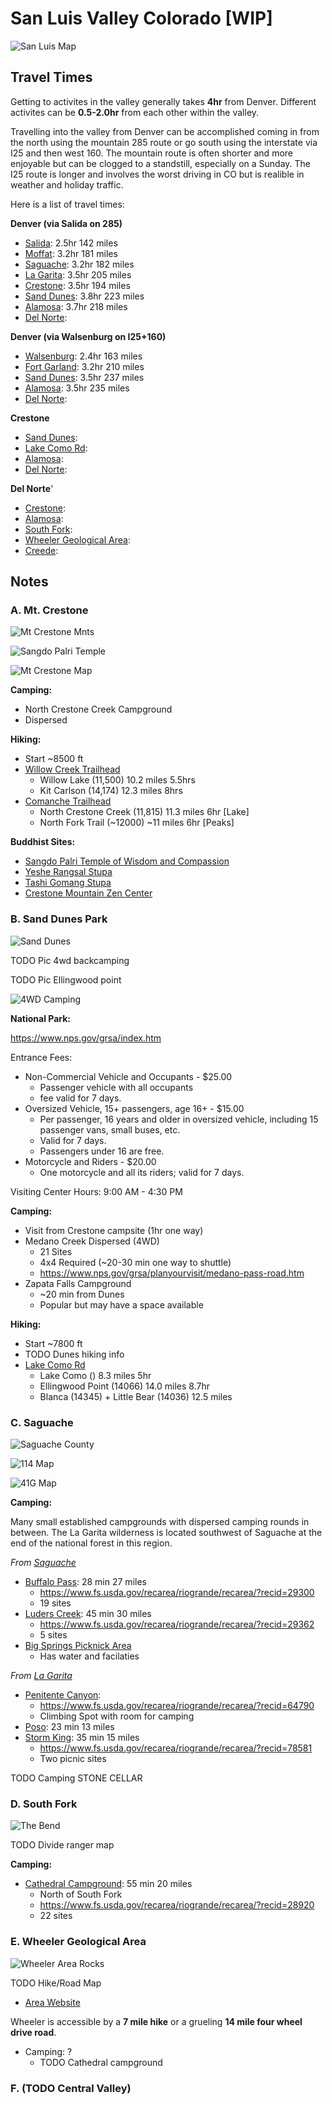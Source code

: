 # San Luis Valley Colorado [WIP]

![San Luis Map](https://cdn2.apstatic.com/photos/climb/105801658_medium_1557857414.jpg)

## Travel Times

Getting to activites in the valley generally takes **4hr**
from Denver. Different activites can be **0.5-2.0hr** from
each other within the valley.

Travelling into the valley from Denver can be accomplished
coming in from the north using the mountain 285 route or
go south using the interstate via I25 and then west 160.
The mountain route is often shorter and more enjoyable but
can be clogged to a standstill, especially on a Sunday. 
The I25 route is longer and involves the worst driving in
CO but is realible in weather and holiday traffic.

Here is a list of travel times:

**Denver (via Salida on 285)**
- [Salida](https://goo.gl/maps/aadKAsYThDNRzn5k8): 2.5hr 142 miles
- [Moffat](https://goo.gl/maps/4hLieq9vtgS8f4JDA): 3.2hr 181 miles
- [Saguache](https://goo.gl/maps/6m3Mku4nc6QnfFFh9): 3.2hr 182 miles 
- [La Garita](https://goo.gl/maps/hNsG33SdeGreAXgJ7): 3.5hr 205 miles
- [Crestone](https://goo.gl/maps/DkkM3irzvkh3uNSD7): 3.5hr 194 miles
- [Sand Dunes](https://goo.gl/maps/YEcnWdPScH4zd7ZN6): 3.8hr 223 miles
- [Alamosa](https://goo.gl/maps/L5ayQ3UxRjCtfYt28): 3.7hr 218 miles
- [Del Norte]():

**Denver (via Walsenburg on I25+160)**
- [Walsenburg](https://goo.gl/maps/JQucZqEYGEys9VqD9): 2.4hr 163 miles
- [Fort Garland](https://goo.gl/maps/F9W7kCYy4ytCYDNv6): 3.2hr 210 miles
- [Sand Dunes](https://goo.gl/maps/YEcnWdPScH4zd7ZN6): 3.5hr 237 miles
- [Alamosa](https://goo.gl/maps/L5ayQ3UxRjCtfYt28): 3.5hr 235 miles
- [Del Norte]():

**Crestone**
- [Sand Dunes](https://goo.gl/maps/YEcnWdPScH4zd7ZN6):
- [Lake Como Rd]():
- [Alamosa](https://goo.gl/maps/L5ayQ3UxRjCtfYt28):
- [Del Norte]():

**Del Norte**'
- [Crestone](https://goo.gl/maps/DkkM3irzvkh3uNSD7):
- [Alamosa](https://goo.gl/maps/L5ayQ3UxRjCtfYt28):
- [South Fork]():
- [Wheeler Geological Area]():
- [Creede]():



## Notes

### A. Mt. Crestone

![Mt Crestone Mnts](http://www.sangres.com/cimages/features/panoramas04/kitcarson01big.jpg)

![Sangdo Palri Temple](https://mangalashribhuti.org/wp-content/uploads/2020/12/SangdoPalri.jpg.webp)

![Mt Crestone Map](./maps/mt-crestone-muvm.png)

**Camping:**

- North Crestone Creek Campground
- Dispersed
  
**Hiking:**

- Start ~8500 ft
- [Willow Creek Trailhead](https://goo.gl/maps/ZvX8pLDXAk3oedE38)
    - Willow Lake (11,500) 10.2 miles 5.5hrs
    - Kit Carlson (14,174) 12.3 miles 8hrs
- [Comanche Trailhead](https://goo.gl/maps/DCKa3p2oJowBjUAn8)
    - North Crestone Creek (11,815) 11.3 miles 6hr [Lake]
    - North Fork Trail (~12000) ~11 miles 6hr [Peaks]
  
**Buddhist Sites:**

- [Sangdo Palri Temple of Wisdom and Compassion](http://www.mangalashribhuti.org/)
- [Yeshe Rangsal Stupa](https://tsoknyirinpoche.org/yeshe-rangsal/stupa-and-shrine-hall/)
- [Tashi Gomang Stupa](https://kttg.org/)
- [Crestone Mountain Zen Center](https://www.dharmasangha.org/)

### B. Sand Dunes Park

![Sand Dunes](https://www.theimagestory.com/wp-content/uploads/2013/12/MDeYoung_The_Img_Story_Sand_Dunes1.jpg)

TODO Pic 4wd backcamping

TODO Pic Ellingwood point

![4WD Camping](https://www.nps.gov/grsa/planyourvisit/images/medano-road-campsites-map-2018_1.jpg)

**National Park:**

https://www.nps.gov/grsa/index.htm

Entrance Fees:

- Non-Commercial Vehicle and Occupants - $25.00
    - Passenger vehicle with all occupants
    - fee valid for 7 days.
- Oversized Vehicle, 15+ passengers, age 16+ - $15.00
    - Per passenger, 16 years and older in oversized vehicle, including 15 passenger vans, small buses, etc.
    - Valid for 7 days.
    - Passengers under 16 are free.
- Motorcycle and Riders - $20.00
    - One motorcycle and all its riders; valid for 7 days.

Visiting Center Hours:  9:00 AM - 4:30 PM

**Camping:**

- Visit from Crestone campsite (1hr one way)
- Medano Creek Dispersed (4WD)
    - 21 Sites 
    - 4x4 Required (~20-30 min one way to shuttle) 
    - https://www.nps.gov/grsa/planyourvisit/medano-pass-road.htm
- Zapata Falls Campground
    - ~20 min from Dunes
    - Popular but may have a space available

**Hiking:**

- Start ~7800 ft
- TODO Dunes hiking info
- [Lake Como Rd](https://goo.gl/maps/mnHTRoXs8J9R8iAr7)
    - Lake Como () 8.3 miles 5hr
    - Ellingwood Point (14066) 14.0 miles 8.7hr
    - Blanca (14345) + Little Bear (14036) 12.5 miles

### C. Saguache 

![Saguache County](https://live.staticflickr.com/7579/15776146259_65e893cd9f_b.jpg)

![114 Map](./maps/map-114.png)

![41G Map](./maps/map-41G.png)

**Camping:**

Many small established campgrounds with dispersed camping rounds in between.
The La Garita wilderness is located southwest of Saguache at the end of the
national forest in this region.

_From [Saguache]()_

- [Buffalo Pass](https://goo.gl/maps/MxSwRvY5Jmy1fRJj9): 28 min 27 miles
    - https://www.fs.usda.gov/recarea/riogrande/recarea/?recid=29300
    - 19 sites  
- [Luders Creek](https://goo.gl/maps/QLrB1bPKCjRPUuTz9): 45 min 30 miles
    - https://www.fs.usda.gov/recarea/riogrande/recarea/?recid=29362
    - 5 sites   
- [Big Springs Picknick Area](https://goo.gl/maps/gvPJP8nmZSqARMv57)
    - Has water and facilaties 

_From [La Garita](https://goo.gl/maps/hNsG33SdeGreAXgJ7)_

- [Penitente Canyon](https://goo.gl/maps/nsWyxmHk1pMAjnrs7):
    - https://www.fs.usda.gov/recarea/riogrande/recarea/?recid=64790
    - Climbing Spot with room for camping 
- [Poso](https://goo.gl/maps/VTR1iazvKgQ2mzBp6): 23 min 13 miles
- [Storm King](https://goo.gl/maps/XcLQfmSLQ8xPMY2y5): 35 min 15 miles
    - https://www.fs.usda.gov/recarea/riogrande/recarea/?recid=78581
    - Two picnic sites

TODO Camping STONE CELLAR

### D. South Fork

![The Bend](https://i.imgur.com/8ypHY0R.jpeg)

TODO Divide ranger map

**Camping:**

- [Cathedral Campground](https://goo.gl/maps/FHLgMEL5JkK1xupcA): 55 min 20 miles
    - North of South Fork 
    - https://www.fs.usda.gov/recarea/riogrande/recarea/?recid=28920
    - 22 sites 

### E. Wheeler Geological Area

![Wheeler Area Rocks](https://upload.wikimedia.org/wikipedia/commons/c/cb/A272%2C_Wheeler_Geologic_Area%2C_La_Garita_Wilderness%2C_Colorado%2C_USA%2C_2008.JPG)

TODO Hike/Road Map

- [Area Website](https://www.fs.usda.gov/recarea/riogrande/recarea/?recid=29264)

Wheeler is accessible by a **7 mile hike** or a grueling **14 mile four wheel drive road**.

- Camping: ?
    - TODO Cathedral campground


### F. (TODO Central Valley)
